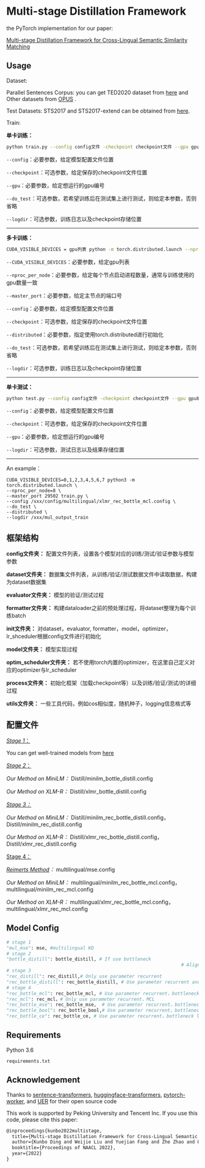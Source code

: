 # Multi-stage Distillation Framework

the PyTorch implementation for our paper:

 [Multi-stage Distillation Framework for Cross-Lingual Semantic Similarity Matching](https://arxiv.org/)

## Usage

Dataset:

Parallel Sentences Corpus: you can get TED2020 dataset from [here](https://public.ukp.informatik.tu-darmstadt.de/reimers/sentence-transformers/datasets/ted2020.tsv.gz) and Other datasets from [OPUS](https://opus.nlpl.eu/) .

Test Datasets: STS2017 and STS2017-extend can be obtained from [here](https://public.ukp.informatik.tu-darmstadt.de/reimers/sentence-transformers/datasets/STS2017-extended.zip).

Train:

**单卡训练：**

```bash
python train.py --config config文件 -checkpoint checkpoint文件 --gpu gpu编号 --do_test --logdir 训练文件夹
```

``--config``：必要参数，给定模型配置文件位置

``--checkpoint``：可选参数，给定保存的checkpoint文件位置

``--gpu``：必要参数，给定想运行的gpu编号

``--do_test``：可选参数，若希望训练后在测试集上进行测试，则给定本参数，否则省略

``--logdir``：可选参数，训练日志以及checkpoint存储位置

------

**多卡训练：**

```bash
CUDA_VISIBLE_DEVICES = gpu列表 python -m torch.distributed.launch --nproc_per_node = gpu数量 --master_port 指定端口号 train.py --config config文件 --checkpoint checkpoint文件 --distributed --do_test --logdir 训练文件夹
```

``--CUDA_VISIBLE_DEVICES``：必要参数，给定gpu列表

``--nproc_per_node``：必要参数，给定每个节点启动进程数量，通常与训练使用的gpu数量一致

``--master_port``：必要参数，给定主节点的端口号

``--config``：必要参数，给定模型配置文件位置

``--checkpoint``：可选参数，给定保存的checkpoint文件位置

``--distributed``：必要参数，指定使用torch.distributed进行初始化

``--do_test``：可选参数，若希望训练后在测试集上进行测试，则给定本参数，否则省略

``--logdir``：可选参数，训练日志以及checkpoint存储位置

------

**单卡测试：**

```bash
python test.py --config config文件 -checkpoint checkpoint文件 --gpu gpu编号 --logdir 测试文件夹
```

``--config``：必要参数，给定模型配置文件位置

``--checkpoint``：可选参数，给定保存的checkpoint文件位置

``--gpu``：必要参数，给定想运行的gpu编号

``--logdir``：可选参数，测试日志以及结果存储位置

------

An example：

```shell
CUDA_VISIBLE_DEVICES=0,1,2,3,4,5,6,7 python3 -m torch.distributed.launch \
--nproc_per_node=8 \
--master_port 29502 train.py \
--config /xxx/config/multilingual/xlmr_rec_bottle_mcl.config \
--do_test \
--distributed \
--logdir /xxx/mul_output_train
```

## 框架结构

**config文件夹：** 配置文件列表，设置各个模型对应的训练/测试/验证参数与模型参数

**dataset文件夹：** 数据集文件列表，从训练/验证/测试数据文件中读取数据，构建为dataset数据集

**evaluator文件夹：** 模型的验证/测试过程

**formatter文件夹：** 构建dataloader之前的预处理过程，将dataset整理为每个训练batch

**init文件夹：** 对dataset，evaluator, formatter，model，optimizer，lr_shceduler根据config文件进行初始化

**model文件夹：** 模型实现过程

**optim_scheduler文件夹：** 若不使用torch内置的optimizer，在这里自己定义对应的optimizer与lr_scheduler

**process文件夹：** 初始化框架（加载checkpoint等）以及训练/验证/测试/的详细过程

**utils文件夹：** 一些工具代码，例如cos相似度，随机种子，logging信息格式等

## 配置文件

<u>*Stage 1*：</u>

You can get well-trained models from [here](https://github.com/UKPLab/sentence-transformers)

<u>*Stage 2*：</u>

*Our Method on MiniLM：* Distill/minilm_bottle_distill.config

*Our Method on XLM-R：* Distill/xlmr_bottle_distill.config

<u>*Stage 3：*</u>

*Our Method on MiniLM：* Distill/minilm_rec_bottle_distill.config，Distill/minilm_rec_distill.config

*Our Method on XLM-R：* Distill/xlmr_rec_bottle_distill.config，Distill/xlmr_rec_distill.config

<u>Stage 4：</u>

*[Reimerts Method](https://arxiv.org/abs/2004.09813)：* multilingual/mse.config

*Our Method on MiniLM：* multilingual/minilm_rec_bottle_mcl.config，multilingual/minilm_rec_mcl.config	

*Our Method on XLM-R：* multilingual/xlmr_rec_bottle_mcl.config，multilingual/xlmr_rec_mcl.config

## Model Config

```python
# stage 1
"mul_mse": mse, #multilingual KD
# stage 2
"bottle_distill": bottle_distill, # If use bottleneck
  																# Align the bottleneck embedding layer with the PLM
# stage 3
"rec_distill": rec_distill,# Only use parameter recurrent
"rec_bottle_distill": rec_bottle_distill, # Use parameter recurrent and bottleneck layer
# stage 4
"rec_bottle_mcl": rec_bottle_mcl, # Use parameter recurrent，bottleneck layer，MCL
"rec_mcl": rec_mcl，# Only use parameter recurrent，MCL
"rec_bottle_mse": rec_bottle_mse,  # Use parameter recurrent，bottleneck layer，MCL-->MSE
"rec_bottle_bool": rec_bottle_bool,# Use parameter recurrent，bottleneck layer，MCL-->Bool
"rec_bottle_ce": rec_bottle_ce, # Use parameter recurrent，bottleneck layer，MCL-->CE
```

## Requirements

Python 3.6

``requirements.txt``

## Acknowledgement

Thanks to [sentence-transformers](https://github.com/UKPLab/sentence-transformers), [huggingface-transformers](https://github.com/huggingface/transformers), [pytorch-worker](https://github.com/haoxizhong/pytorch-worker), and [UER](https://github.com/dbiir/UER-py) for their open source code

This work is supported by Peking University and Tencent Inc. If you use this code, please cite this paper:

```latex
@inproceedings{kunbo2022multistage,
  title={Multi-stage Distillation Framework for Cross-Lingual Semantic Similarity Matching},
  author={Kunbo Ding and Weijie Liu and Yuejian Fang and Zhe Zhao and Qi Ju and Xuefeng Yang and Rong Tian and Tao Zhu and Haoyan Liu and Han Guo and Xingyu Bai and Weiquan Mao and Yudong Li and Weigang Guo and Taiqiang Wu and Ningyuan Sun},
  booktitle={Proceedings of NAACL 2022},
  year={2022}
}
```

